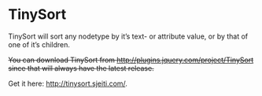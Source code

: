 <!--
  id: 321
  date: 2008-06-08T20:09:51
  modified: 2015-01-19T15:01:39
  slug: tinysort
  type: post
  excerpt: <p>TinySort will sort any nodetype by it&#8217;s text- or attribute value, or by that of one of it&#8217;s children. You can download TinySort from http://plugins.jquery.com/project/TinySort since that will always have the latest release. Get it here: http://tinysort.sjeiti.com/.</p> 
  content: <p>TinySort will sort any nodetype by it&#8217;s text- or attribute value, or by that of one of it&#8217;s children.</p> <p><del datetime="2012-08-24T19:08:19+00:00">You can download TinySort from <a href="http://plugins.jquery.com/project/TinySort">http://plugins.jquery.com/project/TinySort</a> since that will always have the latest release.</del></p> <p>Get it here: <a href="http://tinysort.sjeiti.com/">http://tinysort.sjeiti.com/</a>.</p> 
  categories: uncategorized
  tags: 
-->

# TinySort

<p>TinySort will sort any nodetype by it&#8217;s text- or attribute value, or by that of one of it&#8217;s children.</p>
<p><del datetime="2012-08-24T19:08:19+00:00">You can download TinySort from <a href="http://plugins.jquery.com/project/TinySort">http://plugins.jquery.com/project/TinySort</a> since that will always have the latest release.</del></p>
<p>Get it here: <a href="http://tinysort.sjeiti.com/">http://tinysort.sjeiti.com/</a>.</p>

